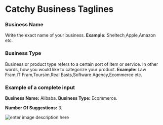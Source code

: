 ﻿# Catchy Business Taglines
### **Business Name**

Write the exact name of your business.
**Example:** Sheltech,Apple,Amazon etc.

### **Business Type**

Business or product type refers to a certain sort of item or service. In other words, how you would like to categorize your product.
**Example:** Law Fram,IT Fram,Toursim,Real Easts,Software Agency,Ecommerce etc.

### **Example of a complete input**

**Business Name:** Alibaba.
**Business Type:** Ecommerce.

**Number Of Suggestions:** 3.

![enter image description here](https://copywriterpro-ai-tools.s3.amazonaws.com/Catchy-Business-Taglines.jpg)
